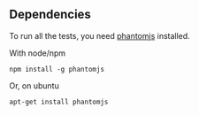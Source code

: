 

## Dependencies

To run all the tests, you need [phantomjs](http://phantomjs.org/) installed.

With node/npm

    npm install -g phantomjs

Or, on ubuntu

    apt-get install phantomjs
